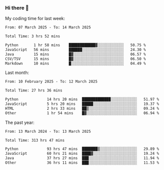 ### Hi there 👋

My coding time for last week:

<!--START_SECTION:week-->

```txt
From: 07 March 2025 - To: 14 March 2025

Total Time: 3 hrs 52 mins

Python       1 hr 58 mins    ████████████▓░░░░░░░░░░░░   50.75 %
JavaScript   56 mins         ██████░░░░░░░░░░░░░░░░░░░   24.30 %
Java         15 mins         █▓░░░░░░░░░░░░░░░░░░░░░░░   06.57 %
CSV/TSV      15 mins         █▓░░░░░░░░░░░░░░░░░░░░░░░   06.50 %
Markdown     10 mins         █░░░░░░░░░░░░░░░░░░░░░░░░   04.49 %
```

<!--END_SECTION:week-->

Last month:

<!--START_SECTION:month-->

```txt
From: 10 February 2025 - To: 12 March 2025

Total Time: 27 hrs 36 mins

Python             14 hrs 20 mins  █████████████░░░░░░░░░░░░   51.97 %
JavaScript         5 hrs 20 mins   █████░░░░░░░░░░░░░░░░░░░░   19.37 %
HTML               2 hrs 33 mins   ██▒░░░░░░░░░░░░░░░░░░░░░░   09.24 %
Other              1 hr 54 mins    █▓░░░░░░░░░░░░░░░░░░░░░░░   06.94 %
```

<!--END_SECTION:month-->

The past year:

<!--START_SECTION:year-->

```txt
From: 13 March 2024 - To: 13 March 2025

Total Time: 313 hrs 47 mins

Python             93 hrs 47 mins  ███████▒░░░░░░░░░░░░░░░░░   29.89 %
JavaScript         60 hrs 21 mins  ████▓░░░░░░░░░░░░░░░░░░░░   19.24 %
Java               37 hrs 27 mins  ███░░░░░░░░░░░░░░░░░░░░░░   11.94 %
Other              36 hrs 11 mins  ███░░░░░░░░░░░░░░░░░░░░░░   11.53 %
```

<!--END_SECTION:year-->
